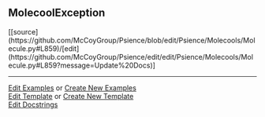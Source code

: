 ## <a id="Psience.Molecools.Molecule.MolecoolException">MolecoolException</a> 
<div class="docs-source-link" markdown="1">
[[source](https://github.com/McCoyGroup/Psience/blob/edit/Psience/Molecools/Molecule.py#L859)/[edit](https://github.com/McCoyGroup/Psience/edit/edit/Psience/Molecools/Molecule.py#L859?message=Update%20Docs)]
</div>







___

[Edit Examples](https://github.com/McCoyGroup/Psience/edit/gh-pages/ci/examples/ci/docs/Psience/Molecools/Molecule/MolecoolException.md) or 
[Create New Examples](https://github.com/McCoyGroup/Psience/new/gh-pages/?filename=ci/examples/ci/docs/Psience/Molecools/Molecule/MolecoolException.md) <br/>
[Edit Template](https://github.com/McCoyGroup/Psience/edit/gh-pages/ci/docs/ci/docs/Psience/Molecools/Molecule/MolecoolException.md) or 
[Create New Template](https://github.com/McCoyGroup/Psience/new/gh-pages/?filename=ci/docs/templates/ci/docs/Psience/Molecools/Molecule/MolecoolException.md) <br/>
[Edit Docstrings](https://github.com/McCoyGroup/Psience/edit/edit/Psience/Molecools/Molecule.py#L859?message=Update%20Docs)